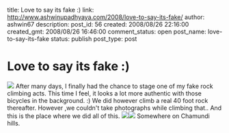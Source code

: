 title: Love to say its fake :)
link: http://www.ashwinupadhyaya.com/2008/love-to-say-its-fake/
author: ashwin67
description: 
post_id: 56
created: 2008/08/26 22:16:00
created_gmt: 2008/08/26 16:46:00
comment_status: open
post_name: love-to-say-its-fake
status: publish
post_type: post

# Love to say its fake :)

![](http://lh5.ggpht.com/ashwin67/SMlRnhY5e5I/AAAAAAAAA0k/PAYIFdjp0x0/s400/ch_hill_cyc.jpg) After many days, I finally had the chance to stage one of my fake rock climbing acts. This time I feel, it looks a lot more authentic with those bicycles in the background. :) We did however climb a real 40 foot rock thereafter. However ,we couldn't take photographs while climbing that.. And this is the place where we did all of this. ![](http://lh6.ggpht.com/ashwin67/SMlRiibKwgI/AAAAAAAAA0U/Njnj6fwyXck/s288/ch_hill_cyc2.jpg)![](http://lh6.ggpht.com/ashwin67/SMlRk261HsI/AAAAAAAAA0c/rO7N-RB236s/s288/ch_hill_cyc3.jpg) Somewhere on Chamundi hills.